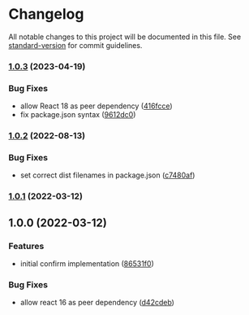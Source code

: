 # Changelog

All notable changes to this project will be documented in this file. See [standard-version](https://github.com/conventional-changelog/standard-version) for commit guidelines.

### [1.0.3](https://github.com/DASPRiD/react-confirm-hook/compare/v1.0.2...v1.0.3) (2023-04-19)


### Bug Fixes

* allow React 18 as peer dependency ([416fcce](https://github.com/DASPRiD/react-confirm-hook/commit/416fcce4a37909c57566cd45b668835795e112fa))
* fix package.json syntax ([9612dc0](https://github.com/DASPRiD/react-confirm-hook/commit/9612dc0e67021f4b6ec10e079d07b95144d46e31))

### [1.0.2](https://github.com/DASPRiD/react-confirm-hook/compare/v1.0.1...v1.0.2) (2022-08-13)


### Bug Fixes

* set correct dist filenames in package.json ([c7480af](https://github.com/DASPRiD/react-confirm-hook/commit/c7480af1b5f5619a526ffa7ed111155e0ff2c502))

### [1.0.1](https://github.com/DASPRiD/react-confirm-hook/compare/v1.0.0...v1.0.1) (2022-03-12)

## 1.0.0 (2022-03-12)


### Features

* initial confirm implementation ([86531f0](https://github.com/DASPRiD/react-confirm-hook/commit/86531f0f5b6ef2c11d9d5122babf428312018787))


### Bug Fixes

* allow react 16 as peer dependency ([d42cdeb](https://github.com/DASPRiD/react-confirm-hook/commit/d42cdebb88854fecb9c715bd36b75801d2b9b9dc))
